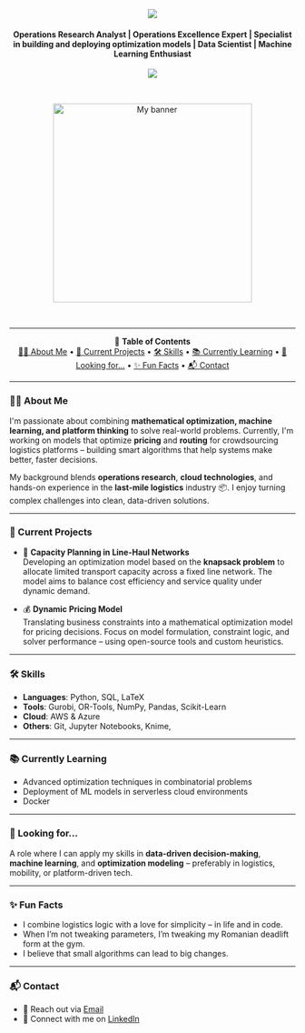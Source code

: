 <p align="center">

  <img src="https://user-images.githubusercontent.com/74038190/212284100-561aa473-3905-4a80-b561-0d28506553ee.gif">
</p>
<h4 align="center"> Operations Research Analyst | Operations Excellence Expert | Specialist in building and deploying optimization models | Data Scientist | Machine Learning Enthusiast</h4>
<p align="center">  
  <img src="https://user-images.githubusercontent.com/74038190/212284100-561aa473-3905-4a80-b561-0d28506553ee.gif">
</p>
<br>
<p align="center">
<img src="https://cdn.prod.website-files.com/6634a8f8dd9b2a63c9e6be83/66a1dee4fa421bd9e8951b18_1119476364-fg0702.jpeg" alt="My banner" width="350" />
</p>
<br>
  
  


---

<div align="center">

📑 **Table of Contents**  
[👩‍💻 About Me](#-about-me) • [🚀 Current Projects](#-current-projects) • [🛠 Skills](#-skills) • [📚 Currently Learning](#-currently-learning) • [:briefcase: Looking for...](#-looking-for) • [✨ Fun Facts](#-fun-facts) • [📬 Contact](#-contact)

</div>

---

### 👩‍💻 About Me
I'm passionate about combining **mathematical optimization, machine learning, and platform thinking** to solve real-world problems.
Currently, I'm working on models that optimize **pricing** and **routing** for crowdsourcing logistics platforms – building smart algorithms that help systems make better, faster decisions.

My background blends **operations research**, **cloud technologies**, and hands-on experience in the **last-mile logistics** industry :package:.
I enjoy turning complex challenges into clean, data-driven solutions.

---
### 🚀 Current Projects

- 🧮 **Capacity Planning in Line-Haul Networks**  
  Developing an optimization model based on the **knapsack problem** to allocate limited transport capacity across a fixed line network. The model aims to balance cost efficiency and service quality under dynamic demand.

- 💰 **Dynamic Pricing Model**  
  Translating business constraints into a mathematical optimization model for pricing decisions. Focus on model formulation, constraint logic, and solver performance – using open-source tools and custom heuristics.

---

### 🛠 Skills

- **Languages**: Python, SQL, LaTeX  
- **Tools**: Gurobi, OR-Tools, NumPy, Pandas, Scikit-Learn  
- **Cloud**: AWS & Azure 
- **Others**: Git, Jupyter Notebooks, Knime, 

---
### 📚 Currently Learning

- Advanced optimization techniques in combinatorial problems  
- Deployment of ML models in serverless cloud environments  
- Docker

---

### :briefcase: Looking for...

A role where I can apply my skills in **data-driven decision-making**,  
**machine learning**, and **optimization modeling** – preferably in logistics, mobility, or platform-driven tech.

---
### ✨ Fun Facts

- I combine logistics logic with a love for simplicity – in life and in code.
- When I’m not tweaking parameters, I’m tweaking my Romanian deadlift form at the gym.
- I believe that small algorithms can lead to big changes.

---
### 📬 Contact

- 📧 Reach out via [Email](mailto:rimchmielowitz@gmail.com)  
- 🔗 Connect with me on [LinkedIn](https://www.linkedin.com/in/rim-chmielowitz)



